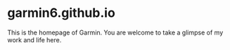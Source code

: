 # garmin6.github.io
This is the homepage of Garmin.
You are welcome to take a glimpse of my work and life here.
